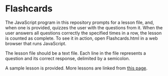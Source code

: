 Flashcards
==========

The JavaScript program in this repository prompts for a lesson file, and, when one is provided, quizzes the user with the questions from it.  When the user answers all questions correctly the specified times in a row, the lesson is counted as complete.  To see it in action, open Flashcards.html in a web browser that runs JavaScript.

The lesson file should be a text file.  Each line in the file represents a question and its correct response, delimited by a semicolon.

A sample lesson is provided.  More lessons are linked from <a href="https://thiscouldbebetter.neocities.org/Flashcards/index.html">this page</a>.

